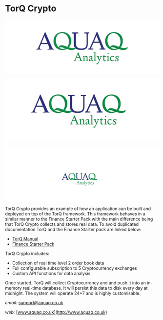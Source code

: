# TorQ Crypto

![Sym Config](graphics/aquaqlogo.png)

![Sym Config](graphics/aqualogo.PNG)

![Sym Config](graphics/logoaquaq.PNG)

TorQ Crypto provides an example of how an application can be built and 
deployed on top of the TorQ framework. This framework behaves in a similar 
manner to the Finance Starter Pack with the main difference being that 
TorQ Crypto collects and stores real data. To avoid duplicated documentation 
TorQ and the Finance Starter pack are linked below:

- [TorQ Manual](https://aquaqanalytics.github.io/TorQ/)
- [Finance Starter Pack](https://aquaqanalytics.github.io/TorQ-Finance-Starter-Pack/)

TorQ Crypto includes:

- Collection of real time level 2 order book data 
- Full configurable subscription to 5 Cryptocurrency exchanges
- Custom API functions for data analysis 

Once started, TorQ will collect Cryptocurrency and and push it into an 
in-memory real-time database. It will persist this data to disk every 
day at midnight. The system will operate 24*7 and is highly customisable.

*email:* <support@aquaq.co.uk>

*web:* [www.aquaq.co.uk](http://www.aquaq.co.uk)

